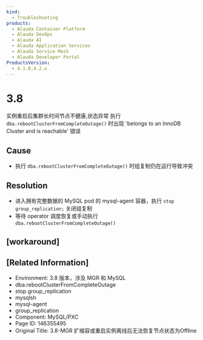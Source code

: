 ```yaml
---
kind:
  - Troubleshooting
products:
  - Alauda Container Platform
  - Alauda DevOps
  - Alauda AI
  - Alauda Application Services
  - Alauda Service Mesh
  - Alauda Developer Portal
ProductsVersion:
  - 4.1.0,4.2.x
---
```

<!-- A type of document that involves encountering a fault, diagnosing it, performing root cause analysis, and providing solutions. -->

# 3.8

实例重启后集群长时间节点不健康,状态异常 执行 `dba.rebootClusterFromCompleteOutage()` 时出现 'belongs to an InnoDB Cluster and is reachable' 错误

## Cause
- 执行 `dba.rebootClusterFromCompleteOutage()` 时组复制仍在运行导致冲突

## Resolution
- 进入拥有完整数据的 MySQL pod 的 mysql-agent 容器，执行 `stop group_replication;` 关闭组复制
- 等待 operator 调度恢复或手动执行 `dba.rebootClusterFromCompleteOutage()`

## [workaround]

## [Related Information]
- Environment: 3.8 版本，涉及 MGR 和 MySQL
- dba.rebootClusterFromCompleteOutage
- stop group_replication
- mysqlsh
- mysql-agent
- group_replication
- Component: MySQL/PXC
- Page ID: 146355495
- Original Title: 3.8-MGR 扩缩容或重启实例离线后无法恢复节点状态为Offline

